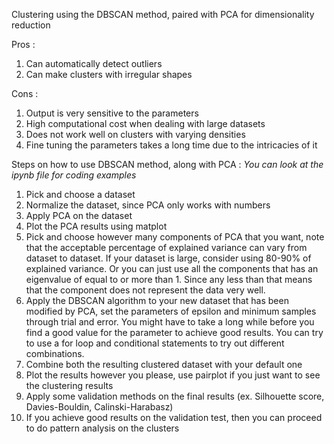 Clustering using the DBSCAN method, paired with PCA for dimensionality reduction

Pros :
  1. Can automatically detect outliers
  2. Can make clusters with irregular shapes

Cons :
  1. Output is very sensitive to the parameters
  2. High computational cost when dealing with large datasets
  3. Does not work well on clusters with varying densities
  4. Fine tuning the parameters takes a long time due to the intricacies of it

Steps on how to use DBSCAN method, along with PCA :
*You can look at the ipynb file for coding examples*
  1. Pick and choose a dataset
  2. Normalize the dataset, since PCA only works with numbers
  3. Apply PCA on the dataset
  4. Plot the PCA results using matplot
  5. Pick and choose however many components of PCA that you want, note that the acceptable
     percentage of explained variance can vary from dataset to dataset. If your dataset is large,
     consider using 80-90% of explained variance. Or you can just use all the components that has
     an eigenvalue of equal to or more than 1. Since any less than that means that the component
     does not represent the data very well.
  6. Apply the DBSCAN algorithm to your new dataset that has been modified by PCA, set the parameters
     of epsilon and minimum samples through trial and error. You might have to take a long while before
     you find a good value for the parameter to achieve good results. You can try to use a for loop and
     conditional statements to try out different combinations. 
  8. Combine both the resulting clustered dataset with your default one
  9. Plot the results however you please, use pairplot if you just want to see the clustering results
  10. Apply some validation methods on the final results (ex. Silhouette score, Davies-Bouldin, Calinski-Harabasz)
  11. If you achieve good results on the validation test, then you can proceed to do pattern analysis on the clusters
